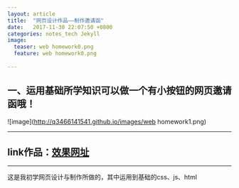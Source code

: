 ```yaml
---
layout: article
title:  "网页设计作品——制作邀请函"
date:   2017-11-30 22:07:50 +0800
categories: notes_tech Jekyll
image:
  teaser: web homework0.png
  feature: web homework0.png
  
---
```


## 一、运用基础所学知识可以做一个有小按钮的网页邀请函哦！
![image](http://q3466141541.github.io/images/web homework1.png)

---

## link作品：<a href="https://q3466141541.github.io/hapipi/ ">效果网址</a>


---

这是我初学网页设计与制作所做的，其中运用到基础的css、js、html



